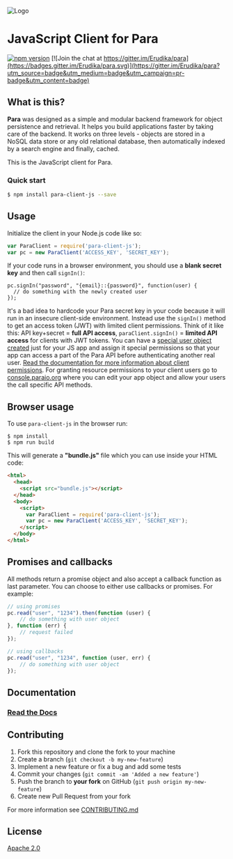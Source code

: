 ![Logo](https://s3-eu-west-1.amazonaws.com/org.paraio/para.png)

# JavaScript Client for Para

[![npm version](https://badge.fury.io/js/para-client-js.svg)](http://badge.fury.io/js/para-client-js)
[![Join the chat at https://gitter.im/Erudika/para](https://badges.gitter.im/Erudika/para.svg)](https://gitter.im/Erudika/para?utm_source=badge&utm_medium=badge&utm_campaign=pr-badge&utm_content=badge)

## What is this?

**Para** was designed as a simple and modular backend framework for object persistence and retrieval.
It helps you build applications faster by taking care of the backend. It works on three levels -
objects are stored in a NoSQL data store or any old relational database, then automatically indexed
by a search engine and finally, cached.

This is the JavaScript client for Para.

### Quick start

```sh
$ npm install para-client-js --save
```

## Usage

Initialize the client in your Node.js code like so:

```js
var ParaClient = require('para-client-js');
var pc = new ParaClient('ACCESS_KEY', 'SECRET_KEY');
```
If your code runs in a browser environment, you should use a **blank secret key** and then call `signIn()`:
```
pc.signIn("password", "{email}::{password}", function(user) {
  // do something with the newly created user
});
```

It's a bad idea to hardcode your Para secret key in your code because it will run in an insecure client-side environment. Instead use the `signIn()` method to get an access token (JWT) with limited client permissions. Think of it like this: API key+secret = **full API access**, `paraClient.signIn()` = **limited API access** for clients with JWT tokens. 
You can have a [special user object created](http://paraio.org/docs/#034-api-jwt-signin) just for your JS app and assign it special permissions so that your app can access a part of the Para API before authenticating another real user. [Read the documentation for more information about client permissions](http://paraio.org/docs/#012-permissions).
For granting resource permissions to your client users go to [console.paraio.org](https://console.paraio.org) where you can edit your app object and allow your users the call specific API methods.


## Browser usage

To use `para-client-js` in the browser run:

```
$ npm install
$ npm run build
```
This will generate a **"bundle.js"** file which you can use inside your HTML code:
```html
<html>
  <head>
    <script src="bundle.js"></script>
  </head>
  <body>
    <script>
      var ParaClient = require('para-client-js');
      var pc = new ParaClient('ACCESS_KEY', 'SECRET_KEY');
    </script>
  </body>
</html>
```

## Promises and callbacks

All methods return a promise object and also accept a callback function as last parameter.
You can choose to either use callbacks or promises. For example:

```js
// using promises
pc.read("user", "1234").then(function (user) {
	// do something with user object
}, function (err) {
	// request failed
});

// using callbacks
pc.read("user", "1234", function (user, err) {
	// do something with user object
});
```

## Documentation

### [Read the Docs](https://paraio.org/docs)

## Contributing

1. Fork this repository and clone the fork to your machine
2. Create a branch (`git checkout -b my-new-feature`)
3. Implement a new feature or fix a bug and add some tests
4. Commit your changes (`git commit -am 'Added a new feature'`)
5. Push the branch to **your fork** on GitHub (`git push origin my-new-feature`)
6. Create new Pull Request from your fork

For more information see [CONTRIBUTING.md](https://github.com/Erudika/para/blob/master/CONTRIBUTING.md)

## License
[Apache 2.0](LICENSE)
